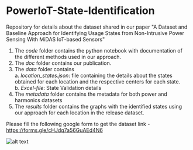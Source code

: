 # PowerIoT-State-Identification
Repository for details about the dataset shared in our paper "A Dataset and Baseline Approach for Identifying Usage States from Non-Intrusive Power Sensing With MiDAS IoT-based Sensors"
1. The _code_ folder contains the python notebook with documentation of the different methods used in our approach.
2. The _doc_ folder contains our publication.
3. The _data_ folder contains \
  a. _location_states.json_: file containing the details about the states obtained for each location and the respective centers for each state. \
  b. _Excel-file_: State Validation details 
4. The _metadata_ folder contains the metadata for both power and harmonics datasets
6. The _results_ folder contains the graphs with the identified states using our approach for each location in the release dataset. 

Please fill the following google form to get the dataset link - https://forms.gle/cHJdq7a56GuAEd4N6

![alt text](https://postimg.cc/TKmCp9h3)
